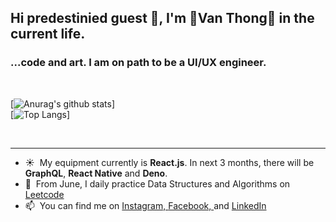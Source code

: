 ## Hi predestinied guest 🙏, I'm 🌌Van Thong🌌 in the current life.

### ...code and art. I am on path to be a UI/UX engineer. 
<br/>

[![Anurag's github stats](https://github-readme-stats.vercel.app/api?username=ThongKun&count_private=true&show_icons=true)]
<br/>
[![Top Langs](https://github-readme-stats.vercel.app/api/top-langs/?username=ThongKun&layout=compact)]

<br/>




---
- ☀&nbsp;&nbsp;My equipment currently is <b>React.js</b>. In next 3 months, there will be <b>GraphQL</b>, <b>React Native</b> and <b>Deno</b>.
- 🎁&nbsp;&nbsp;From June, I daily practice Data Structures and Algorithms on [Leetcode](https://leetcode.com/thonglevan131/)
- 📫&nbsp;&nbsp;You can find me on [Instagram, ](https://www.instagram.com/thong.leeee/)[Facebook, ](https://www.facebook.com/thong.levan.131/) and [LinkedIn](https://www.linkedin.com/in/vanthong-fe-engineer/)
<!--
**ThongKun/ThongKun** is a ✨ _special_ ✨ repository because its `README.md` (this file) appears on your GitHub profile.

Here are some ideas to get you started:

- 🔭 I’m currently working on ...
- 🌱 I’m currently learning ...
- 👯 I’m looking to collaborate on ...
- 🤔 I’m looking for help with ...
- 💬 Ask me about ...
- 📫 How to reach me: ...
- 😄 Pronouns: ...
- ⚡ Fun fact: ...
-->
